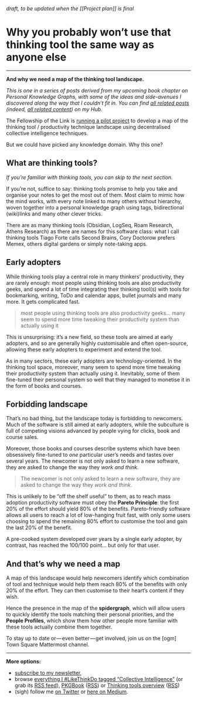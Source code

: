 *draft, to be updated when the [[Project plan]] is final*
# Why you probably won’t use that thinking tool the same way as anyone else
---

**And why we need a map of the thinking tool landscape.**

_This is one in a series of posts derived from my upcoming book chapter on Personal Knowledge Graphs, with some of the ideas and side-avenues I discovered along the way that I couldn’t fit in. You can find_ [_all related posts_](https://myhub.ai/@mathewlowry/?quality=all&tags=pkgbook&timeframe=anytime&types=think) _(indeed,_ [_all related content_](https://myhub.ai/@mathewlowry/?tags=pkgbook)_) on my Hub._

The Fellowship of the Link is [running a pilot project](https://medium.com/@mathewlowry/mapping-the-thinking-tool-landscape-9b5cd00a6309) to develop a map of the thinking tool / productivity technique landscape using decentralised collective intelligence techniques. 

But we could have picked any knowledge domain. Why this one? 

## What are thinking tools?

_If you’re familiar with thinking tools, you can skip to the next section._

If you’re not, suffice to say: thinking tools promise to help you take and organise your notes to get the most out of them. Most claim to mimic how the mind works, with every note linked to many others without hierarchy, woven together into a personal knowledge graph using tags, bidirectional (wiki)links and many other clever tricks.

There are as many thinking tools (Obsidian, LogSeq, Roam Research, Athens Research) as there are names for this software class: what I call thinking tools Tiago Forte calls Second Brains, Cory Doctorow prefers Memex, others digital gardens or simply note-taking apps.

## Early adopters

While thinking tools play a central role in many thinkers’ productivity, they are rarely enough: most people using thinking tools are also productivity geeks, and spend a lot of time integrating their thinking tool(s) with tools for bookmarking, writing, ToDo and calendar apps, bullet journals and many more. It gets complicated fast.

> most people using thinking tools are also productivity geeks… many seem to spend more time tweaking their productivity system than actually using it

This is unsurprising: it’s a new field, so these tools are aimed at early adopters, and so are generally highly customisable and often open-source, allowing these early adopters to experiment and extend the tool. 

As in many sectors, these early adopters are technology-oriented. In the thinking tool space, moreover, many seem to spend more time tweaking their productivity system than actually using it. Inevitably, some of them fine-tuned their personal system so well that they managed to monetise it in the form of books and courses.

## Forbidding landscape

That’s no bad thing, but the landscape today is forbidding to newcomers. Much of the software is still aimed at early adopters, while the subculture is full of competing visions advanced by people vying for clicks, book and course sales. 

Moreover, those books and courses describe systems which have been obsessively fine-tuned to _one_ particular user’s needs and tastes over several years. The newcomer is not only asked to learn a new software, they are asked to change the way they _work and think_.

> The newcomer is not only asked to learn a new software, they are asked to change the way they _work and think_.

This is unlikely to be “off the shelf useful” to them, as to reach mass adoption productivity software must obey the **Pareto Principle**: the first 20% of the effort should yield 80% of the benefits. Pareto-friendly software allows all users to reach a lot of low-hanging fruit fast, with only some users choosing to spend the remaining 80% effort to customise the tool and gain the last 20% of the benefit. 

A pre-cooked system developed over years by a single early adopter, by contrast, has reached the 100/100 point… but only for that user. 

## And that’s why we need a map

A map of this landscape would help newcomers identify which combination of tool and technique would help them reach 80% of the benefits with only 20% of the effort. They can then customise to their heart’s content if they wish. 

Hence the presence in the map of the **spidergraph**, which will allow users to quickly identify the tools matching their personal priorities, and the **People Profiles**, which show them how other people more familiar with these tools actually combine them together.

To stay up to date or — even better — get involved, join us on the [ogm] Town Square Mattermost channel.

---

**More options:**

-   [subscribe to my newsletter](https://myhub.ai/@mathewlowry/about/#contact),
-   browse [everything I #LikeThinkDo tagged “Collective Intelligence”](https://myhub.ai/@mathewlowry/?tags=collective+intelligence) (or grab its [RSS feed](https://myhub.ai/rss/@mathewlowry/?tags=collective+intelligence)), [PKGBook](https://myhub.ai/@mathewlowry/?quality=all&tags=pkgbook&timeframe=anytime&types=think&types=do&types=like) ([RSS](https://myhub.ai/rss/@mathewlowry/?quality=all&tags=pkgbook&timeframe=anytime&types=think&types=do&types=like)) or [Thinking tools overview](https://myhub.ai/@mathewlowry/?quality=all&service=18&timeframe=anytime&types=like&types=do&types=think) ([RSS](https://myhub.ai/rss/@mathewlowry/?quality=all&service=18&timeframe=anytime&types=like&types=do&types=think))
-   (sigh) follow me [on Twitter](https://twitter.com/mathewlowry) or [here on Medium](https://mathewlowry.medium.com/).